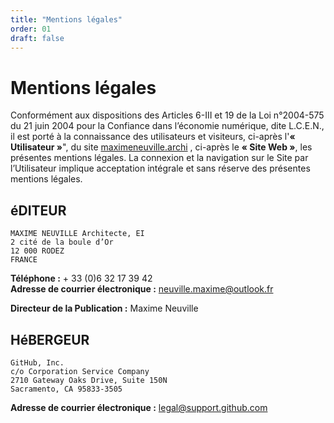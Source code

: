 ```yaml
---
title: "Mentions légales"
order: 01
draft: false
---
```


# Mentions légales

Conformément aux dispositions des Articles 6-III et 19 de la Loi n°2004-575 du 21 juin 2004 pour la Confiance dans l’économie numérique, dite L.C.E.N., il est porté à la connaissance des utilisateurs et visiteurs, ci-après l'**« Utilisateur »**", du site [maximeneuville.archi](https://www.maximeneuville.archi/) , ci-après le **« Site Web »**, les présentes mentions légales.
La connexion et la navigation sur le Site par l’Utilisateur implique acceptation intégrale et sans réserve des présentes mentions légales.

## éDITEUR

```
MAXIME NEUVILLE Architecte, EI
2 cité de la boule d’Or
12 000 RODEZ
FRANCE
```

**Téléphone :** + 33 (0)6 32 17 39 42\
**Adresse de courrier électronique :** neuville.maxime@outlook.fr

**Directeur de la Publication :** Maxime Neuville

## HéBERGEUR

```
GitHub, Inc.
c/o Corporation Service Company
2710 Gateway Oaks Drive, Suite 150N
Sacramento, CA 95833-3505
```

**Adresse de courrier électronique :** legal@support.github.com
